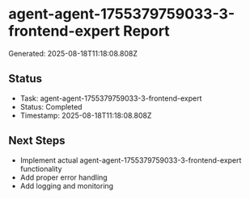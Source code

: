 # agent-agent-1755379759033-3-frontend-expert Report

Generated: 2025-08-18T11:18:08.808Z

## Status
- Task: agent-agent-1755379759033-3-frontend-expert
- Status: Completed
- Timestamp: 2025-08-18T11:18:08.808Z

## Next Steps
- Implement actual agent-agent-1755379759033-3-frontend-expert functionality
- Add proper error handling
- Add logging and monitoring
